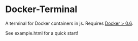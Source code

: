 Docker-Terminal
===============

A terminal for Docker containers in js. Requires [Docker > 0.6](http://blog.docker.io/2013/08/websockets-dockerfile-upgrade-better-registry-support-expert-mode-and-more/#websocket_support).

See example.html for a quick start!
